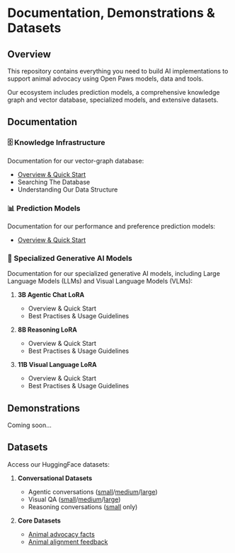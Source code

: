 # Documentation, Demonstrations & Datasets

## Overview
This repository contains everything you need to build AI implementations to support animal advocacy using Open Paws models, data and tools. 

Our ecosystem includes prediction models, a comprehensive knowledge graph and vector database, specialized models, and extensive datasets.

## Documentation

### 🗄️ Knowledge Infrastructure
Documentation for our vector-graph database:

   - [Overview & Quick Start](Knowledge/README.md)
   - Searching The Database
   - Understanding Our Data Structure

### 📊 Prediction Models
Documentation for our performance and preference prediction models:

- [Overview & Quick Start](Predictions/README.md)

### 🤖 Specialized Generative AI Models
Documentation for our specialized generative AI models, including Large Language Models (LLMs) and Visual Language Models (VLMs):

1. **3B Agentic Chat LoRA**
   - Overview & Quick Start
   - Best Practises & Usage Guidelines

2. **8B Reasoning LoRA**
   - Overview & Quick Start
   - Best Practises & Usage Guidelines

3. **11B Visual Language LoRA**
   - Overview & Quick Start
   - Best Practises & Usage Guidelines

## Demonstrations

Coming soon...

## Datasets
Access our HuggingFace datasets:

1. **Conversational Datasets**
   - Agentic conversations ([small](https://huggingface.co/datasets/open-paws/agentic_conversations_small)/[medium](https://huggingface.co/datasets/open-paws/agentic_conversations_medium)/[large](https://huggingface.co/datasets/open-paws/agentic_conversations_large))
   - Visual QA ([small](https://huggingface.co/datasets/open-paws/visual_qa_small)/[medium](https://huggingface.co/datasets/open-paws/visual_qa_medium)/[large](https://huggingface.co/datasets/open-paws/visual_qa_large))
   - Reasoning conversations ([small](https://huggingface.co/datasets/open-paws/reasoning_conversations_small) only)

2. **Core Datasets**
   - [Animal advocacy facts](https://huggingface.co/datasets/open-paws/animal_advocacy_facts)
   - [Animal alignment feedback](https://huggingface.co/datasets/open-paws/animal_alignment_feedback)
